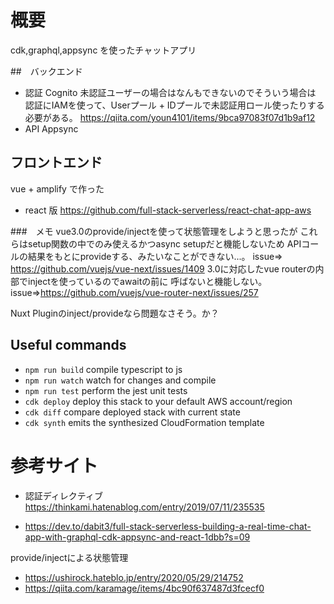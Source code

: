 # 概要

cdk,graphql,appsync を使ったチャットアプリ

##　バックエンド

- 認証
  Cognito
  未認証ユーザーの場合はなんもできないのでそういう場合は
  認証にIAMを使って、Userプール + IDプールで未認証用ロール使ったりする必要がある。
https://qiita.com/youn4101/items/9bca97083f07d1b9af12
- API
  Appsync

## フロントエンド

vue + amplify で作った

- react 版
  https://github.com/full-stack-serverless/react-chat-app-aws

###　メモ
vue3.0のprovide/injectを使って状態管理をしようと思ったが
これらはsetup関数の中でのみ使えるかつasync setupだと機能しないため
APIコールの結果をもとにprovideする、みたいなことができない...。
issue⇒ https://github.com/vuejs/vue-next/issues/1409
3.0に対応したvue routerの内部でinjectを使っているのでawaitの前に
呼ばないと機能しない。
issue⇒https://github.com/vuejs/vue-router-next/issues/257

Nuxt Pluginのinject/provideなら問題なさそう。か？

## Useful commands

- `npm run build` compile typescript to js
- `npm run watch` watch for changes and compile
- `npm run test` perform the jest unit tests
- `cdk deploy` deploy this stack to your default AWS account/region
- `cdk diff` compare deployed stack with current state
- `cdk synth` emits the synthesized CloudFormation template

# 参考サイト
- 認証ディレクティブ
https://thinkami.hatenablog.com/entry/2019/07/11/235535

- https://dev.to/dabit3/full-stack-serverless-building-a-real-time-chat-app-with-graphql-cdk-appsync-and-react-1dbb?s=09

provide/injectによる状態管理
- https://ushirock.hateblo.jp/entry/2020/05/29/214752
- https://qiita.com/karamage/items/4bc90f637487d3fcecf0